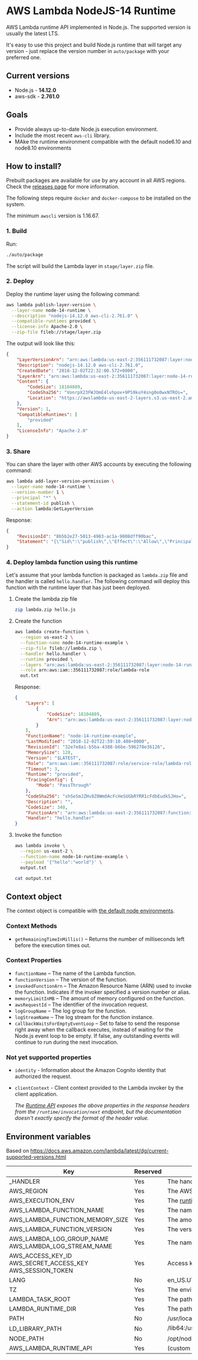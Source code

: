 # AWS Lambda NodeJS-14 Runtime

AWS Lambda runtime API implemented in Node.js. The supported version is usually the latest LTS.

It's easy to use this project and build Node.js runtime that will target any version - just replace the version number in `auto/package` with your preferred one.

## Current versions

* Node.js - **14.12.0**
* aws-sdk - **2.761.0**

## Goals

* Provide always up-to-date Node.js execution environment.
* Include the most recent `aws-cli` library.
* MAke the runtime environment compatible with the default node6.10 and node8.10 environments

## How to install?

Prebuilt packages are available for use by any account in all AWS regions. Check the [releases page](https://github.com/janaz/aws-lambda-node-runtime/releases) for more information.

The following steps require `docker` and `docker-compose` to be installed on the system.

The minimum `awscli` version is 1.16.67.

### 1. Build

Run:

```bash
./auto/package
```

The script will build the Lambda layer in `stage/layer.zip` file.

### 2. Deploy

Deploy the runtime layer using the following command:

```bash
aws lambda publish-layer-version \
  --layer-name node-14-runtime \
  --description "nodejs-14.12.0 aws-cli-2.761.0" \
  --compatible-runtimes provided \
  --license-info Apache-2.0 \
  --zip-file fileb://stage/layer.zip
```

The output will look like this:
```json
{
    "LayerVersionArn": "arn:aws:lambda:us-east-2:356111732087:layer:node-14-runtime:1",
    "Description": "nodejs-14.12.0 aws-cli-2.761.0",
    "CreatedDate": "2018-12-02T22:32:00.572+0000",
    "LayerArn": "arn:aws:lambda:us-east-2:356111732087:layer:node-14-runtime",
    "Content": {
        "CodeSize": 18104889,
        "CodeSha256": "VonrpX23FWJOmE4lvhpox+9PS9kuY4sng0o0wxNTROs=",
        "Location": "https://awslambda-us-east-2-layers.s3.us-east-2.amazonaws.com/snapshots/356111732087/node-14-runtime-f3415c38-d865-46b6-ae42-009985092116?......"
    },
    "Version": 1,
    "CompatibleRuntimes": [
        "provided"
    ],
    "LicenseInfo": "Apache-2.0"
}
```

### 3. Share

You can share the layer with other AWS accounts by executing the following command:

```bash
aws lambda add-layer-version-permission \
  --layer-name node-14-runtime \
  --version-number 1 \
  --principal "*" \
  --statement-id publish \
  --action lambda:GetLayerVersion
```

Response:

```json
{
    "RevisionId": "8b5b2e27-5013-4983-ac1a-9008dff90bac",
    "Statement": "{\"Sid\":\"publish\",\"Effect\":\"Allow\",\"Principal\":\"*\",\"Action\":\"lambda:GetLayerVersion\",\"Resource\":\"arn:aws:lambda:us-east-2:356111732087:layer:node-14-runtime:1\"}"
}
```

### 4. Deploy lambda function using this runtime

Let's assume that your lambda function is packaged as `lambda.zip` file and the handler is called `hello.handler`. The following command will deploy this function with the runtime layer that has just been deployed.

1. Create the lambda zip file

    ```bash
    zip lambda.zip hello.js
    ```

2. Create the function

    ```bash
    aws lambda create-function \
      --region us-east-2 \
      --function-name node-14-runtime-example \
      --zip-file fileb://lambda.zip \
      --handler hello.handler \
      --runtime provided \
      --layers "arn:aws:lambda:us-east-2:356111732087:layer:node-14-runtime:2" \
      --role arn:aws:iam::356111732087:role/lambda-role
      out.txt
    ```

    Response:

    ```json
    {
        "Layers": [
            {
                "CodeSize": 18104889,
                "Arn": "arn:aws:lambda:us-east-2:356111732087:layer:node-14-runtime:1"
            }
        ],
        "FunctionName": "node-14-runtime-example",
        "LastModified": "2018-12-02T22:59:10.408+0000",
        "RevisionId": "32e7e8a1-b5ba-4388-b6be-596278e36126",
        "MemorySize": 128,
        "Version": "$LATEST",
        "Role": "arn:aws:iam::356111732087:role/service-role/lambda-role",
        "Timeout": 3,
        "Runtime": "provided",
        "TracingConfig": {
            "Mode": "PassThrough"
        },
        "CodeSha256": "shSeSmJZHv8Z0WmOAcFcHeSUGbRYRR1cFdbEudkSJHo=",
        "Description": "",
        "CodeSize": 340,
        "FunctionArn": "arn:aws:lambda:us-east-2:356111732087:function:node-14-runtime-example",
        "Handler": "hello.handler"
    }
    ```

3. Invoke the function

    ```bash
    aws lambda invoke \
      --region us-east-2 \
      --function-name node-14-runtime-example \
      --payload '{"hello":"world"}' \
      output.txt

    cat output.txt
    ```

## Context object

The context object is compatible with [the default node environments](https://docs.aws.amazon.com/lambda/latest/dg/nodejs-prog-model-context.html).

### Context Methods

* `getRemainingTimeInMillis()` – Returns the number of milliseconds left before the execution times out.

### Context Properties

* `functionName` – The name of the Lambda function.
* `functionVersion` – The version of the function.
* `invokedFunctionArn` – The Amazon Resource Name (ARN) used to invoke the function. Indicates if the invoker specified a version number or alias.
* `memoryLimitInMB` – The amount of memory configured on the function.
* `awsRequestId` – The identifier of the invocation request.
* `logGroupName` – The log group for the function.
* `logStreamName` – The log stream for the function instance.
* `callbackWaitsForEmptyEventLoop` – Set to false to send the response right away when the callback executes, instead of waiting for the Node.js event loop to be empty. If false, any outstanding events will continue to run during the next invocation.

### Not yet supported properties

* `identity` - Information about the Amazon Cognito identity that authorized the request.
* `clientContext` - Client context provided to the Lambda invoker by the client application.

    _The [Runtime API](https://docs.aws.amazon.com/lambda/latest/dg/runtimes-api.html) exposes the above properties in the response headers from the `/runtime/invocation/next` endpoint, but the documentation doesn't exactly specify the format of the header value._

## Environment variables

Based on https://docs.aws.amazon.com/lambda/latest/dg/current-supported-versions.html

| Key | Reserved | Value |
|--|--|--|
|_HANDLER|Yes|The handler location configured on the function.|
|AWS_REGION|Yes|The AWS region where the Lambda function is executed.|
|AWS_EXECUTION_ENV|Yes|The [runtime identifier](https://docs.aws.amazon.com/lambda/latest/dg/lambda-runtimes.html), prefixed by AWS_Lambda_. For example, AWS_Lambda_java8.|
|AWS_LAMBDA_FUNCTION_NAME|Yes|The name of the function.|
|AWS_LAMBDA_FUNCTION_MEMORY_SIZE|Yes|The amount of memory available to the function in MB.|
|AWS_LAMBDA_FUNCTION_VERSION|Yes|The version of the function being executed.|
AWS_LAMBDA_LOG_GROUP_NAME AWS_LAMBDA_LOG_STREAM_NAME|Yes|The name of the Amazon CloudWatch Logs group and stream for the function.|
|AWS_ACCESS_KEY_ID AWS_SECRET_ACCESS_KEY AWS_SESSION_TOKEN|Yes|Access keys obtained from the function's execution role.|
|LANG|No|en_US.UTF-8. This is the locale of the runtime.|
|TZ|Yes|The environment's timezone (UTC). The execution environment uses NTP to synchronize the system clock.|
|LAMBDA_TASK_ROOT|Yes|The path to your Lambda function code.|
|LAMBDA_RUNTIME_DIR|Yes|The path to runtime libraries.|
|PATH|No|/usr/local/bin:/usr/bin/:/bin:/opt/bin|
|LD_LIBRARY_PATH|No|/lib64:/usr/lib64:$LAMBDA_RUNTIME_DIR:$LAMBDA_RUNTIME_DIR/lib:$LAMBDA_TASK_ROOT:$LAMBDA_TASK_ROOT/lib:/opt/lib|
|NODE_PATH|No|/opt/node_modules|
|AWS_LAMBDA_RUNTIME_API|Yes|(custom runtime) The host and port of the [runtime API](https://docs.aws.amazon.com/lambda/latest/dg/runtimes-api.html).|
